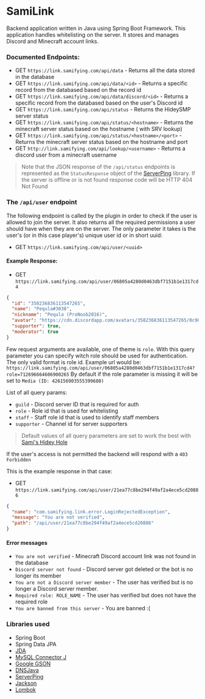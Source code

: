 # SamiLink

Backend application written in Java using Spring Boot Framework. This application handles whitelisting on the server. It
stores and manages Discord and Minecraft account links.

### Documented Endpoints:

- GET `https://link.samifying.com/api/data` - Returns all the data stored in the database
- GET `https://link.samifying.com/api/data/<id>` - Returns a specific record from the databased based on the record id
- GET `https://link.samifying.com/api/data/discord/<id>` - Returns a specific record from the databased based on the
  user's Discord id
- GET `https://link.samifying.com/api/status` - Returns the HideySMP server status
- GET `https://link.samifying.com/api/status/<hostname>` - Returns the minecraft server status based on the hostname (
  with SRV lookup)
- GET `https://link.samifying.com/api/status/<hostname>/<port>` - Returns the minecraft server status based on the
  hostname and port
- GET `http://link.samifying.com/api/lookup/<username>` - Returns a discord user from a minecraft username

> Note that the JSON response of the `/api/status` endpoints is represented as the `StatusResponse` object of the [ServerPing](https://github.com/Pequla/ServerPing) library. If the server is offline or is not found response code will be HTTP 404 Not Found

### The `/api/user` endpoint

The following endpoint is called by the plugin in order to check if the user is allowed to join the server. It also
returns all the required permissions a user should have when they are on the server. The only parameter it takes is the
user's (or in this case player's) unique user id or in short uuid:

- GET `https://link.samifying.com/api/user/<uuid>`

#### Example Response:

- GET `https://link.samifying.com/api/user/06805a4280d0463dbf7151b1e1317cd4`

```json
{
  "id": "358236836113547265",
  "name": "Pequla#3038",
  "nickname": "Pequla (ProNoob2016)",
  "avatar": "https://cdn.discordapp.com/avatars/358236836113547265/0c90142668c10ac4ab71f3bc0292dcef.png",
  "supporter": true,
  "moderator": true
}
```

Few request arguments are available, one of theme is `role`. With this query parameter you can specify witch role should be used for authentication. The only valid format is role id.
Example url would be: `https://link.samifying.com/api/user/06805a4280d0463dbf7151b1e1317cd4?role=712696664606900265`
By default if the role parameter is missing it will be set to `Media (ID: 426156903555399680)`

List of all query params:
- `guild` - Discord server ID that is required for auth
- `role` - Role id that is used for whitelisting
- `staff` - Staff role id that is used to identify staff members
- `supporter` - Channel id for server supporters

> Default values of all query parameters are set to work the best with [Sami's Hidey Hole](discord.gg/samifying)

If the user's access is not permitted the backend will respond with a `403 Forbidden`

This is the example response in that case:

- GET `https://link.samifying.com/api/user/21ea77c8be294f49af2a4ece5cd20886`

```json
{
  "name": "com.samifying.link.error.LoginRejectedException",
  "message": "You are not verified",
  "path": "/api/user/21ea77c8be294f49af2a4ece5cd20886"
}
```

#### Error messages

- `You are not verified` - Minecraft Discord account link was not found in the database
- `Discord server not found` - Discord server got deleted or the bot is no longer its member
- `You are not a Discord server member` - The user has verified but is no longer a Discord server member.
- `Required role: ROLE_NAME` - The user has verified but does not have the required role
- `You are banned from this server` - You are banned :(

### Libraries used

- Spring Boot
- Spring Data JPA
- [JDA](https://github.com/DV8FromTheWorld/JDA)
- [MySQL Connector J](https://github.com/mysql/mysql-connector-j)
- [Google GSON](https://github.com/google/gson)
- [DNSJava](https://github.com/dnsjava/dnsjava)
- [ServerPing](https://github.com/Pequla/ServerPing)
- [Jackson](https://github.com/FasterXML/jackson-databind)
- [Lombok](https://projectlombok.org/)